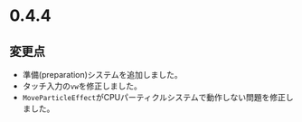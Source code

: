 # 0.4.4

## 変更点

- 準備(preparation)システムを追加しました。
- タッチ入力の`vw`を修正しました。
- `MoveParticleEffect`がCPUパーティクルシステムで動作しない問題を修正しました。
